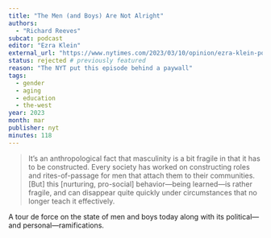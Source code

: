 ```yaml
---
title: "The Men (and Boys) Are Not Alright"
authors:
  - "Richard Reeves"
subcat: podcast
editor: "Ezra Klein"
external_url: "https://www.nytimes.com/2023/03/10/opinion/ezra-klein-podcast-richard-reeves.html"
status: rejected # previously featured
reason: "The NYT put this episode behind a paywall"
tags:
  - gender
  - aging
  - education
  - the-west
year: 2023
month: mar
publisher: nyt
minutes: 118
---
```


> It’s an anthropological fact that masculinity is a bit fragile in that it has to be constructed.
Every society has worked on constructing roles and rites-of-passage for men that attach them to their communities.
[But] this [nurturing, pro-social] behavior—being learned—is rather fragile, and can disappear quite quickly under circumstances that no longer teach it effectively.

A tour de force on the state of men and boys today along with its political—and personal—ramifications.

